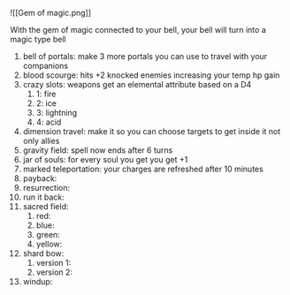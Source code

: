 ![[Gem of magic.png]]

With the gem of magic connected to your bell, your bell will turn into a magic type bell

1. bell of portals: make 3 more portals you can use to travel with your companions
2. blood scourge: hits +2 knocked enemies increasing your temp hp gain
3. crazy slots: weapons get an elemental attribute based on a D4
	1. 1: fire
	2. 2: ice
	3. 3: lightning
	4. 4: acid
4. dimension travel: make it so you can choose targets to get inside it not only allies
5. gravity field: spell now ends after 6 turns
6. jar of souls: for every soul you get you get +1
7. marked teleportation: your charges are refreshed after 10 minutes
8. payback: 
9. resurrection: 
10. run it back: 
11. sacred field: 
	1. red: 
	2. blue: 
	3. green: 
	5. yellow:
12. shard bow: 
	1. version 1:
	2. version 2: 
13. windup: